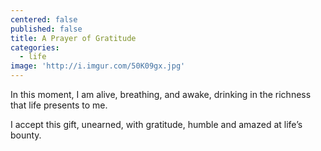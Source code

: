 ```yaml
---
centered: false
published: false
title: A Prayer of Gratitude
categories:
  - life
image: 'http://i.imgur.com/50K09gx.jpg'
---
```

In this moment,
I am alive,
breathing, 
and awake,
drinking in the richness
that life presents to me.

I accept this gift,
unearned,
with gratitude,
humble and amazed
at life’s bounty.



